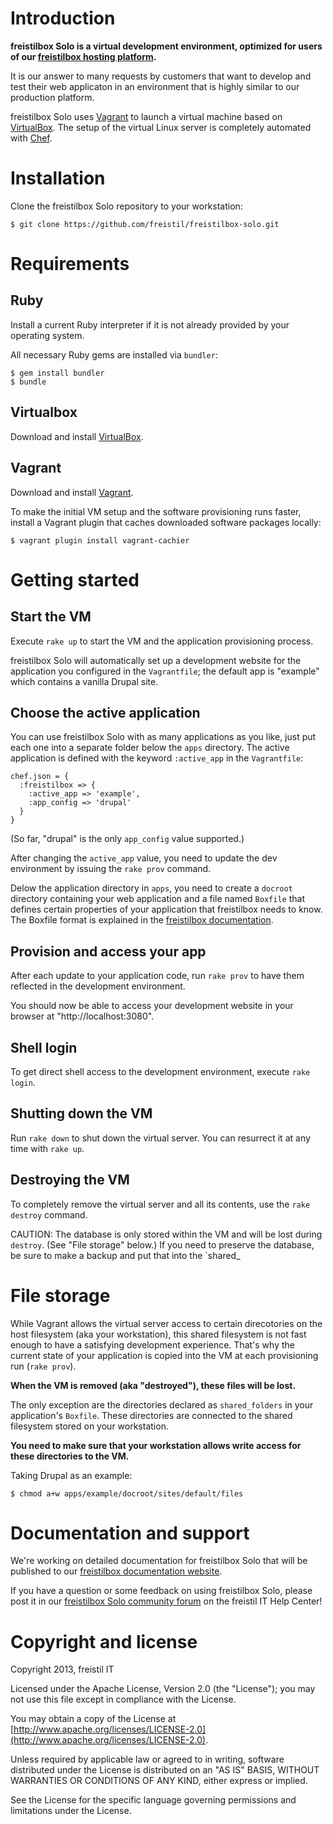 # Introduction

**freistilbox Solo is a virtual development environment, optimized for users of our [freistilbox hosting platform](http://www.freistilbox.com).**

It is our answer to many requests by customers that want to develop and test their web applicaton in an environment that is highly similar to our production platform.

freistilbox Solo uses [Vagrant](http://www.vagrantup.com/) to launch a virtual machine based on [VirtualBox](https://www.virtualbox.org/). The setup of the virtual Linux server is completely automated with [Chef](http://www.opscode.com/chef/).


# Installation

Clone the freistilbox Solo repository to your workstation:

    $ git clone https://github.com/freistil/freistilbox-solo.git


# Requirements

## Ruby

Install a current Ruby interpreter if it is not already provided by your operating system.

All necessary Ruby gems are installed via `bundler`:

    $ gem install bundler
    $ bundle


## Virtualbox

Download and install [VirtualBox](https://www.virtualbox.org/wiki/Downloads).


## Vagrant

Download and install [Vagrant](http://docs.vagrantup.com/v2/installation/index.html).

To make the initial VM setup and the software provisioning runs faster, install a Vagrant plugin that caches downloaded software packages locally:

    $ vagrant plugin install vagrant-cachier


# Getting started

## Start the VM

Execute `rake up` to start the VM and the application provisioning process.

freistilbox Solo will automatically set up a development website for the application you configured in the `Vagrantfile`; the default app is "example" which contains a vanilla Drupal site.


## Choose the active application

You can use freistilbox Solo with as many applications as you like, just put each one into a separate folder below the `apps` directory. The active application is defined with the keyword `:active_app` in the `Vagrantfile`:

    chef.json = {
      :freistilbox => {
        :active_app => 'example',
        :app_config => 'drupal'
      }
    }

(So far, "drupal" is the only `app_config` value supported.)

After changing the `active_app` value, you need to update the dev environment by issuing the `rake prov` command.

Delow the application directory in `apps`, you need to create a `docroot` directory containing your web application and a file named `Boxfile` that defines certain properties of your application that freistilbox needs to know. The Boxfile format is explained in the [freistilbox documentation](http://docs.freistilbox.com/basics/boxfile/).


## Provision and access your app

After each update to your application code, run `rake prov` to have them reflected in the development environment.

You should now be able to access your development website in your browser at "http://localhost:3080".


## Shell login

To get direct shell access to the development environment, execute `rake login`.


## Shutting down the VM

Run `rake down` to shut down the virtual server. You can resurrect it at any time with `rake up`.


## Destroying the VM

To completely remove the virtual server and all its contents, use the `rake destroy` command.

CAUTION: The database is only stored within the VM and will be lost during `destroy`. (See "File storage" below.) If you need to preserve the database, be sure to make a backup and put that into the `shared_


# File storage

While Vagrant allows the virtual server access to certain direcotories on the host filesystem (aka your workstation), this shared filesystem is not fast enough to have a satisfying development experience. That's why the current state of your application is copied into the VM at each provisioning run (`rake prov`).

**When the VM is removed (aka "destroyed"), these files will be lost.**

The only exception are the directories declared as `shared_folders` in your application's `Boxfile`. These directories are connected to the shared filesystem stored on your workstation.

**You need to make sure that your workstation allows write access for these directories to the VM.**

Taking Drupal as an example:

    $ chmod a+w apps/example/docroot/sites/default/files


# Documentation and support

We're working on detailed documentation for freistilbox Solo that will be published to our [freistilbox documentation website](http://docs.freistilbox.com).

If you have a question or some feedback on using freistilbox Solo, please post it in our [freistilbox Solo community forum](https://freistil.zendesk.com/forums/22231131) on the freistil IT Help Center!


# Copyright and license

Copyright 2013, freistil IT

Licensed under the Apache License, Version 2.0 (the "License"); you may not use this file except in compliance with the License.

You may obtain a copy of the License at [http://www.apache.org/licenses/LICENSE-2.0](http://www.apache.org/licenses/LICENSE-2.0).

Unless required by applicable law or agreed to in writing, software
distributed under the License is distributed on an "AS IS" BASIS,
WITHOUT WARRANTIES OR CONDITIONS OF ANY KIND, either express or implied.

See the License for the specific language governing permissions and limitations under the License.
